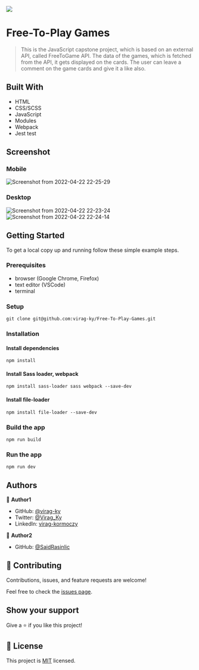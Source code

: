 ![](https://img.shields.io/badge/Microverse-blueviolet)

# Free-To-Play Games

> This is the JavaScript capstone project, which is based on an external API, called FreeToGame API. The data of the games, which is fetched from the API, it gets displayed on the cards. The user can leave a comment on the game cards and give it a like also.

## Built With

- HTML
- CSS/SCSS
- JavaScript
- Modules
- Webpack
- Jest test

## Screenshot
### Mobile

![Screenshot from 2022-04-22 22-25-29](https://user-images.githubusercontent.com/79658534/164787623-18bce59c-c2c5-4cfc-a38e-abee1ef96274.png)

### Desktop
![Screenshot from 2022-04-22 22-23-24](https://user-images.githubusercontent.com/79658534/164787643-7448f4bc-f233-46a8-b681-7aa68b72c010.png)
![Screenshot from 2022-04-22 22-24-14](https://user-images.githubusercontent.com/79658534/164787651-13f37022-a253-405e-b2ef-7330d408227a.png)



## Getting Started

To get a local copy up and running follow these simple example steps.

### Prerequisites

- browser (Google Chrome, Firefox)
- text editor (VSCode)
- terminal

### Setup

```
git clone git@github.com:virag-ky/Free-To-Play-Games.git
```
### Installation 

#### Install dependencies
```
npm install
```
#### Install Sass loader, webpack
```
npm install sass-loader sass webpack --save-dev
```

#### Install file-loader
```
npm install file-loader --save-dev
```
### Build the app
```
npm run build
```

### Run the app

```
npm run dev
```


## Authors

👤 **Author1**

- GitHub: [@virag-ky](https://github.com/virag-ky)
- Twitter: [@Virag_Ky](https://twitter.com/Virag_Ky)
- LinkedIn: [virag-kormoczy](https://linkedin.com/in/virag-kormoczy)

👤 **Author2**

- GitHub: [@SaidRasinlic](https://github.com/SaidRasinlic)

## 🤝 Contributing

Contributions, issues, and feature requests are welcome!

Feel free to check the [issues page](../../issues/).

## Show your support

Give a ⭐️ if you like this project!

## 📝 License

This project is [MIT](./MIT.md) licensed.

